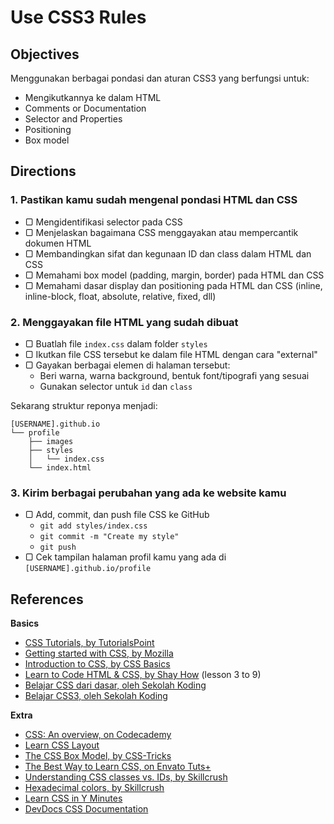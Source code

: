 # Use CSS3 Rules

## Objectives

Menggunakan berbagai pondasi dan aturan CSS3 yang berfungsi untuk:

- Mengikutkannya ke dalam HTML
- Comments or Documentation
- Selector and Properties
- Positioning
- Box model

## Directions

### 1. Pastikan kamu sudah mengenal pondasi HTML dan CSS

- ▢ Mengidentifikasi selector pada CSS
- ▢ Menjelaskan bagaimana CSS menggayakan atau mempercantik dokumen HTML
- ▢ Membandingkan sifat dan kegunaan ID dan class dalam HTML dan CSS
- ▢ Memahami box model (padding, margin, border) pada HTML dan CSS
- ▢ Memahami dasar display dan positioning pada HTML dan CSS (inline, inline-block, float, absolute, relative, fixed, dll)

### 2. Menggayakan file HTML yang sudah dibuat

- ▢ Buatlah file `index.css` dalam folder `styles`
- ▢ Ikutkan file CSS tersebut ke dalam file HTML dengan cara "external"
- ▢ Gayakan berbagai elemen di halaman tersebut:
  - Beri warna, warna background, bentuk font/tipografi yang sesuai
  - Gunakan selector untuk `id` dan `class`

Sekarang struktur reponya menjadi:

```
[USERNAME].github.io
└── profile
    ├── images
    ├── styles
    │   └── index.css
    └── index.html
```

### 3. Kirim berbagai perubahan yang ada ke website kamu

- ▢ Add, commit, dan push file CSS ke GitHub
  - `git add styles/index.css`
  - `git commit -m "Create my style"`
  - `git push`
- ▢ Cek tampilan halaman profil kamu yang ada di `[USERNAME].github.io/profile`

## References

**Basics**

- [CSS Tutorials, by TutorialsPoint](http://tutorialspoint.com/css)
- [Getting started with CSS, by Mozilla](https://developer.mozilla.org/en-US/docs/Web/Guide/CSS/Getting_started)
- [Introduction to CSS, by CSS Basics](http://cssbasics.com/introduction-to-css)
- [Learn to Code HTML & CSS, by Shay How](http://learn.shayhowe.com/html-css/getting-to-know-css) (lesson 3 to 9)
- [Belajar CSS dari dasar, oleh Sekolah Koding](http://www.sekolahkoding.com/kelas/belajar-css-dari-dasar)
- [Belajar CSS3, oleh Sekolah Koding](http://www.sekolahkoding.com/kelas/belajar-css3)

**Extra**

- [CSS: An overview, on Codecademy](https://www.codecademy.com/courses/web-beginner-en-TlhFi)
- [Learn CSS Layout](http://learnlayout.com)
- [The CSS Box Model, by CSS-Tricks](https://css-tricks.com/the-css-box-model)
- [The Best Way to Learn CSS, on Envato Tuts+](http://webdesign.tutsplus.com/tutorials/the-best-way-to-learn-css--webdesign-11906)
- [Understanding CSS classes vs. IDs, by Skillcrush](http://skillcrush.com/2013/01/28/understanding-css-classes-vs-ids)
- [Hexadecimal colors, by Skillcrush](http://skillcrush.com/2012/05/07/hexadecimal)
- [Learn CSS in Y Minutes](https://learnxinyminutes.com/docs/css)
- [DevDocs CSS Documentation](http://devdocs.io/css)
